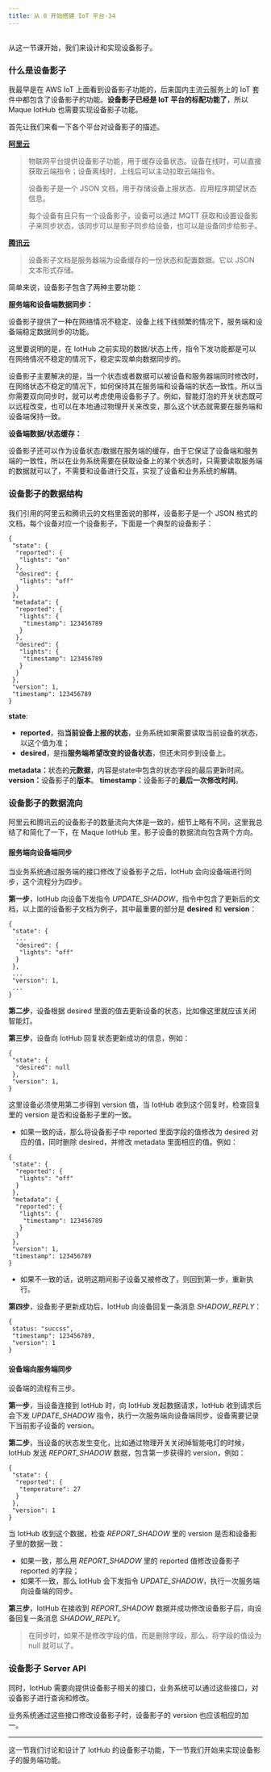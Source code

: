 ```yaml
---
title: 从 0 开始搭建 IoT 平台-34
---
```

<article id="topicContainer" class="column_content"><h2 class="topic_title"></h2><div><p>从这一节课开始，我们来设计和实现设备影子。</p>
<h3 id="">什么是设备影子</h3>
<p>我最早是在 AWS IoT 上面看到设备影子功能的，后来国内主流云服务上的 IoT 套件中都包含了设备影子的功能。<strong>设备影子已经是 IoT 平台的标配功能了</strong>，所以 Maque IotHub 也需要实现设备影子功能。 </p>
<p>首先让我们来看一下各个平台对设备影子的描述。</p>
<p><strong><a href="https://help.aliyun.com/document_detail/53930.html?spm=a2c4g.11186623.6.630.5b2d25fcL2Lzpk">阿里云</a></strong></p>
<blockquote>
  <p>物联网平台提供设备影子功能，用于缓存设备状态。设备在线时，可以直接获取云端指令；设备离线时，上线后可以主动拉取云端指令。</p>
  <p>设备影子是一个 JSON 文档，用于存储设备上报状态、应用程序期望状态信息。</p>
  <p>每个设备有且只有一个设备影子，设备可以通过 MQTT 获取和设置设备影子来同步状态，该同步可以是影子同步给设备，也可以是设备同步给影子。</p>
</blockquote>
<p><strong><a href="https://cloud.tencent.com/document/product/634/11918">腾讯云</a></strong></p>
<blockquote>
  <p>设备影子文档是服务器端为设备缓存的一份状态和配置数据。它以 JSON 文本形式存储。</p>
</blockquote>
<p>简单来说，设备影子包含了两种主要功能：</p>
<p><strong>服务端和设备端数据同步：</strong></p>
<p>设备影子提供了一种在网络情况不稳定、设备上线下线频繁的情况下，服务端和设备端稳定数据同步的功能。 </p>
<p>这里要说明的是，在 IotHub 之前实现的数据/状态上传，指令下发功能都是可以在网络情况不稳定的情况下，稳定实现单向数据同步的。</p>
<p>设备影子主要解决的是，当一个状态或者数据可以被设备和服务器端同时修改时，在网络状态不稳定的情况下，如何保持其在服务端和设备端的状态一致性。所以当你需要双向同步时，就可以考虑使用设备影子了。例如，智能灯泡的开关状态既可以远程改变，也可以在本地通过物理开关来改变，那么这个状态就需要在服务端和设备端保持一致。  </p>
<p><strong>设备端数据/状态缓存：</strong></p>
<p>设备影子还可以作为设备状态/数据在服务端的缓存，由于它保证了设备端和服务端的一致性，所以在业务系统需要在获取设备上的某个状态时，只需要读取服务端的数据就可以了，不需要和设备进行交互，实现了设备和业务系统的解耦。 </p>
<h3 id="-1">设备影子的数据结构</h3>
<p>我们引用的阿里云和腾讯云的文档里面说的那样，设备影子是一个 JSON 格式的文档，每个设备对应一个设备影子，下面是一个典型的设备影子：</p>
<pre><code class="JSON language-JSON">{
 "state": {
  "reported": {
   "lights": "on"
  },
  "desired": {
   "lights": "off"
  }
 },
 "metadata": {
  "reported": {
   "lights": {
    "timestamp": 123456789
   }
  },
  "desired": {
   "lights": {
    "timestamp": 123456789
   }
  }
 },
 "version": 1,
 "timestamp": 123456789
}
</code></pre>
<p><strong>state</strong>:</p>
<ul>
<li><strong>reported</strong>，指<strong>当前设备上报的状态</strong>，业务系统如果需要读取当前设备的状态，以这个值为准；</li>
<li><strong>desired</strong>，是指<strong>服务端希望改变的设备状态</strong>，但还未同步到设备上。</li>
</ul>
<p><strong>metadata：</strong>状态的<strong>元数据</strong>，内容是state中包含的状态字段的最后更新时间。
<strong>version：</strong>设备影子的<strong>版本</strong>。
<strong>timestamp：</strong>设备影子的<strong>最后一次修改时间</strong>。</p>
<h3 id="-2">设备影子的数据流向</h3>
<p>阿里云和腾讯云的设备影子的数量流向大体是一致的，细节上略有不同，这里我总结了和简化了一下，在 Maque IotHub 里，影子设备的数据流向包含两个方向。</p>
<h4 id="-3">服务端向设备端同步</h4>
<p>当业务系统通过服务端的接口修改了设备影子之后，IotHub 会向设备端进行同步，这个流程分为四步。</p>
<p><strong>第一步</strong>，IotHub 向设备下发指令 <em>UPDATE_SHADOW</em>，指令中包含了更新后的文档，以上面的设备影子文档为例子，其中最重要的部分是 <strong>desired</strong> 和 <strong>version</strong>：</p>
<pre><code class="json language-json">{
 "state": {
  ...
  "desired": {
   "lights": "off"
  }
 },
 ...
 "version": 1,
 ...
}
</code></pre>
<p><strong>第二步</strong>，设备根据 desired 里面的值去更新设备的状态，比如像这里就应该关闭智能灯。 </p>
<p><strong>第三步</strong>，设备向 IotHub 回复状态更新成功的信息，例如：</p>
<pre><code class="json language-json">{
 "state": {
  "desired": null
 },
 "version": 1,
}
</code></pre>
<p>这里设备必须使用第二步得到 version 值，当 IotHub 收到这个回复时，检查回复里的 version 是否和设备影子里的一致。</p>
<ul>
<li>如果一致的话，那么将设备影子中 reported 里面字段的值修改为 desired 对应的值，同时删除 desired，并修改 metadata 里面相应的值。例如：</li>
</ul>
<pre><code class="json language-json">{
 "state": {
  "reported": {
   "lights": "off"
  }
 },
 "metadata": {
  "reported": {
   "lights": {
    "timestamp": 123456789
   }
  }
 },
 "version": 1,
 "timestamp": 123456789
}
</code></pre>
<ul>
<li>如果不一致的话，说明这期间影子设备又被修改了，则回到第一步，重新执行。</li>
</ul>
<p><strong>第四步</strong>，设备影子更新成功后，IotHub 向设备回复一条消息 <em>SHADOW_REPLY</em>：</p>
<pre><code class="json language-json">{
 status: "succss",
 "timestamp": 123456789,
 "version": 1
}
</code></pre>
<h4 id="-4">设备端向服务端同步</h4>
<p>设备端的流程有三步。</p>
<p><strong>第一步</strong>，当设备连接到 IotHub 时，向 IotHub 发起数据请求，IotHub 收到请求后会下发 <em>UPDATE_SHADOW</em> 指令，执行一次服务端向设备端同步，设备需要记录下当前影子设备的 version。</p>
<p><strong>第二步</strong>，当设备的状态发生变化，比如通过物理开关关闭掉智能电灯的时候，IotHub 发送 <em>REPORT_SHADOW</em> 数据，包含第一步获得的 version，例如：</p>
<pre><code class="json language-json">{
 "state": {
  "reported": {
   "temperature": 27
  }
 },
 "version": 1
}
</code></pre>
<p>当 IotHub 收到这个数据，检查 <em>REPORT_SHADOW</em> 里的 version 是否和设备影子里的数据一致：</p>
<ul>
<li>如果一致，那么用 <em>REPORT_SHADOW</em> 里的 reported 值修改设备影子 reported 的字段；</li>
<li>如果不一致，那么 IotHub 会下发指令 <em>UPDATE_SHADOW</em>，执行一次服务端向设备端的同步。</li>
</ul>
<p><strong>第三步</strong>，IotHub 在接收到 <em>REPORT_SHADOW</em> 数据并成功修改设备影子后，向设备回复一条消息 <em>SHADOW_REPLY</em>。</p>
<blockquote>
  <p>在同步时，如果不是修改字段的值，而是删除字段，那么，将字段的值设为 null 就可以了。 </p>
</blockquote>
<h3 id="serverapi">设备影子 Server API</h3>
<p>同时，IotHub 需要向提供设备影子相关的接口，业务系统可以通过这些接口，对设备影子进行查询和修改。</p>
<p>业务系统通过这些接口修改设备影子时，设备影子的 version 也应该相应的加一。</p>
<hr />
<p>这一节我们讨论和设计了 IotHub 的设备影子功能，下一节我们开始来实现设备影子的服务端功能。</p></div></article>